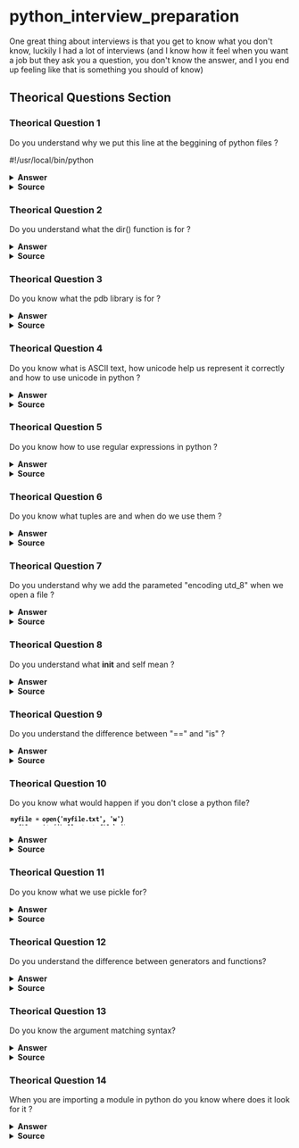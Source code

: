 # python_interview_preparation
One great thing about interviews is that you get to know what you don't know, luckily I had a lot of interviews (and I know how it feel when you want a job but they ask you a question, you don't know the answer, and I you end up feeling like that is something you should of know)


## Theorical Questions Section

### Theorical Question 1

Do you understand why we put this line at the beggining of python files ?

#!/usr/local/bin/python

<details><summary><b>Answer</b></summary>

![Image](img/shebang.png "shebang")

</details>

<details><summary><b>Source</b></summary>
learning python 5th edition - pag 59
</details>

### Theorical Question 2

Do you understand what the dir() function is for ?

<details><summary><b>Answer</b></summary>

![Image](img/dirFunction.png "dirFunction")

</details>

<details><summary><b>Source</b></summary>
learning python 5th edition - pag 104
</details>

### Theorical Question 3

Do you know what the pdb library is for ?

<details><summary><b>Answer</b></summary>

debugging

</details>

<details><summary><b>Source</b></summary>

here is the [link](https://docs.python.org/3/library/pdb.html).

</details>

### Theorical Question 4

Do you know what is ASCII text, how unicode help us represent it correctly and how to use unicode in python ?

<details><summary><b>Answer</b></summary>

![Image](img/unicodeSupport.png "unicodeSupport")

</details>

<details><summary><b>Source</b></summary>
learning python 5th edition - pag 106
</details>

### Theorical Question 5

Do you know how to use regular expressions in python ?

<details><summary><b>Answer</b></summary>

![Image](img/regex.png "regex")

</details>

<details><summary><b>Source</b></summary>
learning python 5th edition - pag 106
</details>

### Theorical Question 6

Do you know what tuples are and when do we use them ?

<details><summary><b>Answer</b></summary>

![Image](img/tuples_1.png "tuples 1")

![Image](img/tuples_2.png "tuples 2")

</details>

<details><summary><b>Source</b></summary>
learning python 5th edition - pag 106
</details>

### Theorical Question 7

Do you understand why we add the parameted "encoding utd_8" when we open a file ?

<details><summary><b>Answer</b></summary>

![Image](img/openEncodedFile.png "openEncodedFile")

</details>

<details><summary><b>Source</b></summary>
learning python 5th edition - pag 106
</details>


### Theorical Question 8

Do you understand what __init__ and self mean ?

<details><summary><b>Answer</b></summary>

![Image](img/initSelf.png "init self")

</details>

<details><summary><b>Source</b></summary>
learning python 5th edition - pag 106
</details>

### Theorical Question 9

Do you understand the difference between "==" and "is" ?

<details><summary><b>Answer</b></summary>

![Image](img/identityEquality.png "identity Equality")

</details>

<details><summary><b>Source</b></summary>
learning python 5th edition - pag 186
</details>

### Theorical Question 10

Do you know what would happen if you don't close a python file?

![Image](img/notClosingFile.png "notClosingFile")

<details><summary><b>Answer</b></summary>

Calling the file close method terminates your connection to the external file, re-
leases its system resources, and flushes its buffered output to disk if any is still in
memory. As discussed in Chapter 6, in Python an object’s memory space is auto-
matically reclaimed as soon as the object is no longer referenced anywhere in the
program.

</details>

<details><summary><b>Source</b></summary>
learning python 5th edition - pag 290
</details>

### Theorical Question 11

Do you know what we use pickle for?

<details><summary><b>Answer</b></summary>

![Image](img/picleForSerialization.png "picleForSerialization")

</details>

<details><summary><b>Source</b></summary>
learning python 5th edition - pag 290
</details>

### Theorical Question 12

Do you understand the difference between generators and functions?

<details><summary><b>Answer</b></summary>

return sends a result object back to the caller. When a function is called, the
caller stops until the function finishes its work and returns control to the caller.
Functions that compute a value send it back to the caller with a return statement;
the returned value becomes the result of the function call. A return without a value
simply returns to the caller (and sends back None , the default result).

yield sends a result object back to the caller, but remembers where it left
off. Special word "yield" create a generator. Functions known as generators may also use the yield statement to send back

</details>

<details><summary><b>Source</b></summary>
learning python 5th edition - pag 475
</details>

### Theorical Question 13

Do you know the argument matching syntax?

<details><summary><b>Answer</b></summary>

![Image](img/argumentMatchingSyntax.png "argument Matching Syntax")

</details>

<details><summary><b>Source</b></summary>
learning python 5th edition - pag 530
</details>

### Theorical Question 14

When you are importing a module in python do you know where does it look for it ?

<details><summary><b>Answer</b></summary>

![Image](img/importingModules.png "importin gModules")

</details>

<details><summary><b>Source</b></summary>
learning python 5th edition - pag 638
</details>